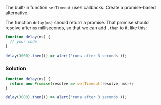 The built-in function `setTimeout` uses callbacks. Create a promise-based alternative.

The function `delay(ms)` should return a promise. That promise should resolve after `ms` milliseconds, so that we can add `.then` to it, like this:

```js
function delay(ms) {
  // your code
}

delay(3000).then(() => alert('runs after 3 seconds'));
```

### Solution

```js
function delay(ms) {
  return new Promise(resolve => setTimeout(resolve, ms));
}

delay(3000).then(() => alert('runs after 3 seconds'));
```

